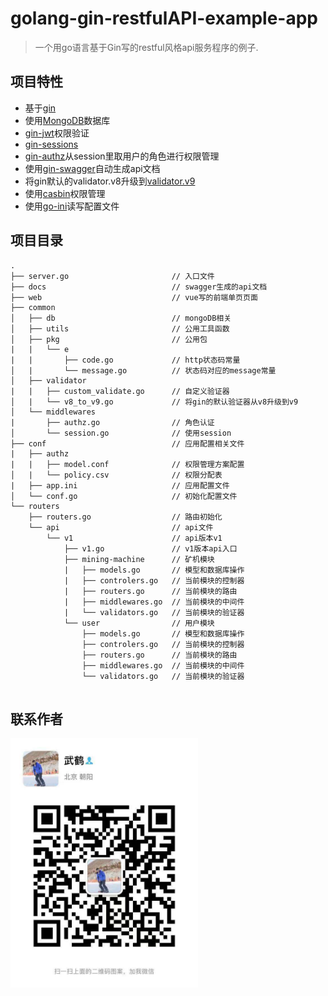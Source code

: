 # golang-gin-restfulAPI-example-app



> 一个用go语言基于Gin写的restful风格api服务程序的例子.

## 项目特性
- 基于[gin](https://github.com/gin-gonic/gin)
- 使用[MongoDB](https://github.com/mongodb/mongo)数据库
- [gin-jwt](https://github.com/appleboy/gin-jwt)权限验证
- [gin-sessions](https://github.com/gin-contrib/sessions)
- [gin-authz](https://github.com/gin-contrib/authz)从session里取用户的角色进行权限管理
- 使用[gin-swagger](https://github.com/swaggo/gin-swagger)自动生成api文档
- 将gin默认的validator.v8升级到[validator.v9](https://github.com/go-playground/validator)
- 使用[casbin](https://github.com/casbin/casbin)权限管理
- 使用[go-ini](https://github.com/go-ini/ini)读写配置文件

## 项目目录
```
.
├── server.go                       // 入口文件
├── docs                            // swagger生成的api文档
├── web                             // vue写的前端单页页面
├── common
│   ├── db                          // mongoDB相关
│   ├── utils                       // 公用工具函数
│   ├── pkg                         // 公用包
|   |   └── e
|   |       ├── code.go             // http状态码常量
│   |       └── message.go          // 状态码对应的message常量
│   ├── validator
|   |   ├── custom_validate.go      // 自定义验证器
│   |   └── v8_to_v9.go             // 将gin的默认验证器从v8升级到v9
│   └── middlewares     
|       ├── authz.go                // 角色认证
│       └── session.go              // 使用session
├── conf                            // 应用配置相关文件
|   ├── authz                       
|   |   ├── model.conf              // 权限管理方案配置
│   |   └── policy.csv              // 权限分配表
|   ├── app.ini                     // 应用配置文件
│   └── conf.go                     // 初始化配置文件
└── routers
    ├── routers.go                  // 路由初始化
    └── api                         // api文件
        └── v1                      // api版本v1
            ├── v1.go               // v1版本api入口
            ├── mining-machine      // 矿机模块
            |   ├── models.go       // 模型和数据库操作
            |   ├── controlers.go   // 当前模块的控制器
            |   ├── routers.go      // 当前模块的路由
            |   ├── middlewares.go  // 当前模块的中间件
            |   └── validators.go   // 当前模块的验证器
            └── user                // 用户模块
                ├── models.go       // 模型和数据库操作
                ├── controlers.go   // 当前模块的控制器
                ├── routers.go      // 当前模块的路由
                ├── middlewares.go  // 当前模块的中间件
                └── validators.go   // 当前模块的验证器
    
```

## 联系作者
<img src="qrcode.jpg" width="300" align=center alt="微信：wuhe52"/>